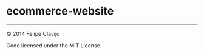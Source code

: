 ecommerce-website
=================
---

© 2014 Felipe Clavijo

Code licensed under the MIT License.

